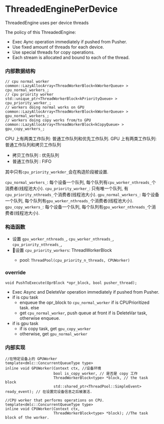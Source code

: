 ThreadedEnginePerDevice
=====

ThreadedEngine uses per device threads

The policy of this ThreadedEngine:

- Exec Aync operation immediately if pushed from Pusher.
- Use fixed amount of threads for each device.
- Use special threads for copy operations.
- Each stream is allocated and bound to each of the thread.

### 内部数据结构

```
// cpu normal worker
common::LazyAllocArray<ThreadWorkerBlock<kWorkerQueue> > cpu_normal_workers_;
// cpu priority worker
std::unique_ptr<ThreadWorkerBlock<kPriorityQueue> > cpu_priority_worker_;
// workers doing normal works on GPU
common::LazyAllocArray<ThreadWorkerBlock<kWorkerQueue> > gpu_normal_workers_;
// workers doing copy works from/to GPU
common::LazyAllocArray<ThreadWorkerBlock<kCopyQueue> > gpu_copy_workers_;
```
CPU 上有两类工作队列: 普通工作队列和优先工作队列.
GPU 上有两类工作队列: 普通工作队列和拷贝工作队列

+ 拷贝工作队列 : 优先队列
+ 普通工作队列 : FIFO

其中只有`cpu_priority_workder_`会在构造阶段被设置.

`cpu_normal_workers_`: 每个设备一个队列, 每个队列有`cpu_worker_nthreads_`个消费者(线程池大小).
`cpu_priority_worker_`: 只有唯一个队列, 有`cpu_priority_nthreads_`个消费者(线程池大小).
`gpu_normal_workers_`: 每个设备一个队列, 每个队列有`gpu_worker_nthreads_`个消费者(线程池大小).
`gpu_copy_workers_`: 每个设备一个队列, 每个队列有`gpu_worker_nthreads_`个消费者(线程池大小).

### 构造函数

+ 设置 `gpu_worker_nthreads_`, `cpu_worker_nthreads_`, `cpu_priority_nthreads_`, 
+ 设置 `cpu_priority_workers`: ThreadWorkerBlock<kPriorityQueue>
  - pool: `ThreadPool(cpu_priority_n_threads, CPUWorker)`

### override

`void PushToExecute(OprBlock *opr_block, bool pusher_thread);`
+ Exec Async and DeleteVar operation immediately if pushed from Pusher.
+ if is cpu task
  - enqueue the opr_block to `cpu_normal_worker` if is CPUPrioritized task. else
  - get `cpu_normal_worker`, push queue at front if is DeleteVar task, otherwise enqueue.
+ if is gpu task
  - if is copy task, get `gpu_copy_worker`
  - otherwise, get `gpu_normal_worker`


### 内部实现

```
//在特定设备上的 GPUWorker
template<dmlc::ConcurrentQueueType type>
inline void GPUWorker(Context ctx, //设备环境
                      bool is_copy_worker, // 是否是 copy 工作
                      ThreadWorkerBlock<type> *block, // the task block
                      std::shared_ptr<ThreadPool::SimpleEvent> ready_event); // 在设置完设备信息之后被激活.
```

```
//CPU worker that performs operations on CPU.
template<dmlc::ConcurrentQueueType type>
inline void CPUWorker(Context ctx,
                      ThreadWorkerBlock<type> *block); //The task block of the worker.
```